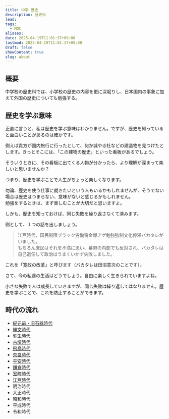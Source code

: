 ```yaml
---
title: 中学 歴史
description: 歴史科
lead: 
tags:
  - MOC
aliases: 
date: 2025-04-19T11:01:37+09:00
lastmod: 2025-04-19T11:01:37+09:00
draft: false
showContent: true
slug: about
---
```

## 概要
中学校の歴史科では、小学校の歴史の内容を更に深堀りし、日本国内の事象に加えて外国の歴史についても勉強する。

## 歴史を学ぶ意味

正直に言うと、私は歴史を学ぶ意味はわかりません。ですが、歴史を知っていると面白いことがあるのは確かです。

例えば貴方が国内旅行に行ったとして、何か城や寺社などの建造物を見つけたとします。きっとそこには、「この建物の歴史」といった看板があるでしょう。

そういうときに、その看板に出てくる人物が分かったら、より理解が深まって楽しいと思いませんか？

つまり、歴史を学ぶことで人生がちょっと楽しくなります。

勿論、歴史を使う仕事に就きたいという人もいるかもしれませんが、そうでない場合は歴史はつまらない、意味がないと感じるかもしれません。  
勉強をするときは、まず楽しむことが大切だと思いますよ。

しかも、歴史を知っておけば、同じ失敗を繰り返さなくて済みます。

例として、１つの話を出しましょう。

> 江戸時代、国民制限ブラック労働税金爆アゲ勉強強制文化停滞バカタレがいました。  
> もちろん庶民はそれを不満に思い、幕府の内部でも反対され、バカタレは自己退任して政治はうまくいかず失敗しました。

これを「寛政の改革」と呼びます（バカタレは田沼意次のことです）。

さて、今の私達の生活はどうでしょう。自由に楽しく生きられていますよね。

小さな失敗で人は成長していきますが、同じ失敗は繰り返してはなりません。歴史を学ぶことで、これを防止することができます。

## 時代の流れ
- [紀元前・旧石器時代](bc/紀元前・旧石器時代.md)
- [縄文時代](joumon/縄文時代.md)
- [弥生時代](yayoi/弥生時代.md)
- [古墳時代](kofun/古墳時代.md)
- [飛鳥時代](asuka/飛鳥時代.md)
- [奈良時代](nara/奈良時代.md)
- [平安時代](heian/平安時代.md)
- [鎌倉時代](kamakura/鎌倉時代.md)
- [室町時代](muromachi/室町時代.md)
- [江戸時代](edo/江戸時代.md)
- 明治時代
- 大正時代
- 昭和時代
- 平成時代
- 令和時代